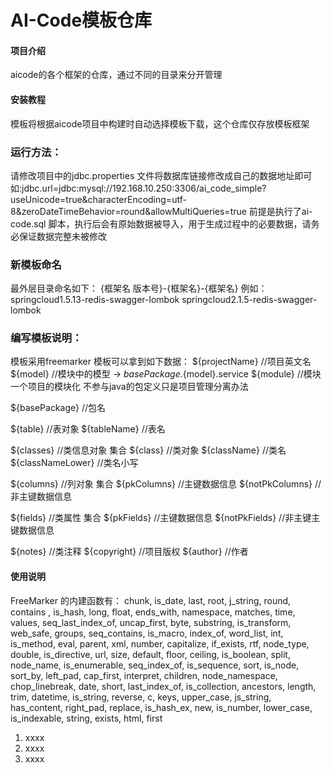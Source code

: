# AI-Code模板仓库

#### 项目介绍
aicode的各个框架的仓库，通过不同的目录来分开管理


#### 安装教程
模板将根据aicode项目中构建时自动选择模板下载，这个仓库仅存放模板框架

### 运行方法：
请修改项目中的jdbc.properties 文件将数据库链接修改成自己的数据地址即可
如:jdbc.url=jdbc:mysql://192.168.10.250:3306/ai_code_simple?useUnicode=true&characterEncoding=utf-8&zeroDateTimeBehavior=round&allowMultiQueries=true
前提是执行了ai-code.sql 脚本，执行后会有原始数据被导入，用于生成过程中的必要数据，请务必保证数据完整未被修改

### 新模板命名
最外层目录命名如下：
  {框架名 版本号}-{框架名}-{框架名}
例如：
  springcloud1.5.13-redis-swagger-lombok
  springcloud2.1.5-redis-swagger-lombok


### 编写模板说明：
模板采用freemarker 
模板可以拿到如下数据：
${projectName} //项目英文名
${model}   //模块中的模型 -> ${basePackage}.${model}.service
${module} //模块 一个项目的模块化 不参与java的包定义只是项目管理分离办法

${basePackage}  //包名

${table}  //表对象
${tableName}  //表名

${classes}  //类信息对象  集合
${class}  //类对象
${className}  //类名
${classNameLower}  //类名小写

${columns}  //列对象  集合
${pkColumns}  //主键数据信息
${notPkColumns}  //非主键数据信息


${fields}  //类属性  集合
${pkFields}  //主键数据信息
${notPkFields}  //非主键主键数据信息

${notes}  //类注释
${copyright}  //项目版权
${author}  //作者

#### 使用说明
FreeMarker   的内建函数有：
chunk,  is_date,  last,  root,  j_string,  round,   contains ,  is_hash,  long,  float,  ends_with,  namespace,  matches,  time,  values,  seq_last_index_of,  uncap_first,  byte,  substring,  is_transform,  web_safe,  groups,  seq_contains,  is_macro,  index_of,  word_list,  int,  is_method,  eval,  parent,  xml,  number,  capitalize,  if_exists,  rtf,  node_type,  double,  is_directive,  url,  size,  default,  floor,  ceiling, is_boolean,  split,  node_name,  is_enumerable,  seq_index_of,  is_sequence,  sort,  is_node,   
sort_by,  left_pad,  cap_first,  interpret,  children,  node_namespace,  chop_linebreak, date,  short,  last_index_of,  is_collection,  ancestors,  length,  trim,  datetime, is_string,  reverse,  c,  keys,  upper_case,  js_string,  has_content,  right_pad,  replace,  is_hash_ex,  new,  is_number,  lower_case,  is_indexable,  string,  exists,  html,  first
1. xxxx
2. xxxx
3. xxxx
